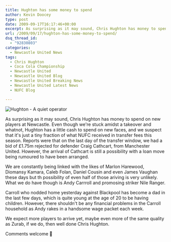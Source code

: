 ```yaml
---
title: Hughton has some money to spend
author: Kevin Doocey
type: post
date: 2009-09-17T16:17:46+00:00
excerpt: As surprising as it may sound, Chris Hughton has money to spend on new players at Newcastle..
url: /2009/09/17/hughton-has-some-money-to-spend/
dsq_thread_id:
  - "92830803"
categories:
  - Newcastle United News
tags:
  - Chris Hughton
  - Coca Cola Championship
  - Newcastle United
  - Newcastle United Blog
  - Newcastle United Breaking News
  - Newcastle United Latest News
  - NUFC Blog

---
```

![Hughton - A quiet operator](http://static.guim.co.uk/sys-images/Sport/Pix/pictures/2009/9/13/1252867830142/Chris-Hughton-Newcastle-U-001.jpg)

As surprising as it may sound, Chris Hughton has money to spend on new players at Newcastle. Even though we're stuck amidst a takeover and whatnot, Hughton has a little cash to spend on new faces, and we suspect that it's just a tiny fraction of what NUFC received in transfer fees this season. Reports were that on the last day of the transfer window, we had a bid of £1.75m rejected for defender  Craig Cathcart, from Manchester United. However, the arrival of Cathcart is still a possibility with a loan move being rumoured to have been arranged.

We are constantly being linked with the likes of Marlon Harewood, Diomansy Kamara, Caleb Folan, Daniel Cousin and even James Vaughan these days but th possibility of even half of those ariving is very unlikely. What we do have though is Andy Carrroll and promosing striker Nile Ranger.

Carroll who nodded home yesterday against Blackpool has become a dad in the last few days, which is quite young at the age of 20 to be having children. However, there shouldn't be any financial problems in the Carroll household as Andy rakes in a handsome wage packet each week.

We expect more players to arrive yet, maybe even more of the same quality as Zurab, if we do, then well done Chris Hughton.

Comments welcome 🙂
